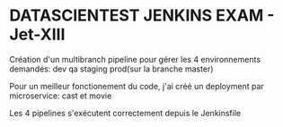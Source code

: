 # DATASCIENTEST JENKINS EXAM - Jet-XIII

Création d'un multibranch pipeline pour gérer les 4 environnements demandés:
dev qa staging prod(sur la branche master)

Pour un meilleur fonctionement du code, j'ai créé un deployment par microservice: cast et movie 

Les 4 pipelines s'exécutent correctement depuis le Jenkinsfile

